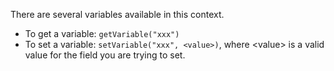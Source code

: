 <!-- markdownlint-disable-file MD041 -->
There are several variables available in this context.

* To get a variable: `getVariable("xxx")`
* To set a variable: `setVariable("xxx", <value>)`, where \<value> is a valid value for the field you are trying to set.
